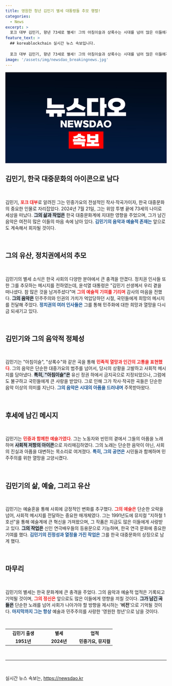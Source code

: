 ```yaml
---
title: 영원한 청년 김민기 별세 대통령들 추모 행렬!
categories:
  - News
excerpt: >
  포크 대부 김민기, 향년 73세로 별세! 그의 아침이슬과 상록수는 시대를 넘어 많은 이들에게 희망을 주었습니다. 전·현직 대통령들도 그의 예술혼에 깊은 애도를 표하며 그를 기억하고 있습니다.
feature_text: >
  ## koreablockchain 실시간 뉴스 속보입니다.

  포크 대부 김민기, 향년 73세로 별세! 그의 아침이슬과 상록수는 시대를 넘어 많은 이들에게 희망을 주었습니다. 전·현직 대통령들도 그의 예술혼에 깊은 애도를 표하며 그를 기억하고 있습니다.
image: '/assets/img/newsdao_breakingnews.jpg'
---
```


<p><img src="/assets/img/newsdao_breakingnews.jpg" alt="koreablockchain 속보" /></p>

<h2 data-ke-size="size26">김민기, 한국 대중문화의 아이콘으로 남다</h2>

<p data-ke-size="size16">&nbsp;</p>

<p>김민기, <b><span style="color: #ee2323;">포크 대부</span></b>로 알려진 그는 민중가요의 전설적인 작사·작곡가이자, 한국 대중문화의 중요한 인물로 자리잡았다. 2024년 7월 21일, 그는 위암 투병 끝에 73세의 나이로 세상을 떠났다. <b><span style="background-color: #21538527;">그의 삶과 작업은</span></b> 한국 대중문화계에 지대한 영향을 주었으며, 그가 남긴 음악은 여전히 많은 이들의 마음 속에 남아 있다. <b><span style="color: #1a5490;">김민기의 음악과 예술적 존재는</span></b> 앞으로도 계속해서 회자될 것이다.</p>

<p data-ke-size="size16">&nbsp;</p>

<h2 data-ke-size="size26">그의 유산, 정치권에서의 추모</h2>

<p data-ke-size="size16">&nbsp;</p>

<p>김민기의 별세 소식은 한국 사회의 다양한 분야에서 큰 충격을 안겼다. 정치권 인사들 또한 그를 추모하는 메시지를 전하였는데, 윤석열 대통령은 "김민기 선생께서 우리 곁을 떠나셨다. 참 많은 것을 남겨주셨다"며 <b><span style="color: #ee2323;">그의 예술적 기여를 기리며</span></b> 감사의 마음을 전했다. <b><span style="background-color: #21538527;">그의 음악은</span></b> 민주주의와 인권의 가치가 억압당하던 시절, 국민들에게 희망의 메시지를 전달해 주었다. <b><span style="color: #1a5490;">정치권의 여러 인사들은</span></b> 그를 통해 민주화에 대한 희망과 열망을 다시금 되새기고 있다.</p>

<p data-ke-size="size16">&nbsp;</p>

<h2 data-ke-size="size26">김민기와 그의 음악적 정체성</h2>

<p data-ke-size="size16">&nbsp;</p>

<p>김민기는 "아침이슬", "상록수"와 같은 곡을 통해 <b><span style="color: #ee2323;">민족적 열망과 인간의 고통을 표현했다</span></b>. 그의 음악은 단순한 대중가요의 범주를 넘어서, 당시의 상황을 고발하고 사회적 메시지를 담아냈다. <b><span style="background-color: #21538527;">특히, "아침이슬"은</span></b> 유신 정권 하에서 금지곡으로 지정되었으나, 그럼에도 불구하고 국민들에게 큰 사랑을 받았다. 그로 인해 그가 작사·작곡한 곡들은 단순한 음악 이상의 의미를 지닌다. <b><span style="color: #1a5490;">그의 음악은 시대의 아픔을 드러내며</span></b> 주목받아왔다.</p>

<p data-ke-size="size16">&nbsp;</p>

<h2 data-ke-size="size26">후세에 남긴 메시지</h2>

<p data-ke-size="size16">&nbsp;</p>

<p>김민기는 <b><span style="color: #ee2323;">민중과 함께한 예술가였다</span></b>. 그는 노동자와 빈민의 곁에서 그들의 아픔을 노래하며 <b><span style="background-color: #21538527;">사회적 저항의 아이콘</span></b>으로 자리매김하였다. 그의 노래는 단순한 음악이 아닌, 사회의 진실과 아픔을 대변하는 목소리로 여겨졌다. <b><span style="color: #1a5490;">특히, 그의 공연은</span></b> 시민들과 함께하며 민주주의를 위한 열망을 고양시켰다.</p>

<p data-ke-size="size16">&nbsp;</p>

<h2 data-ke-size="size26">김민기의 삶, 예술, 그리고 유산</h2>

<p data-ke-size="size16">&nbsp;</p>

<p>김민기는 예술혼을 통해 사회에 긍정적인 변화를 추구했다. <b><span style="color: #ee2323;">그의 예술은</span></b> 단순한 오락을 넘어, 사회적 메시지를 전달하는 중요한 매개체였다. 그는 1991년도에 뮤지컬 "지하철 1호선"을 통해 예술계에 큰 혁신을 가져왔으며, 그 작품은 지금도 많은 이들에게 사랑받고 있다. <b><span style="background-color: #21538527;">그의 작업은</span></b> 신인 연극배우들의 등용문으로 기능하며, 한국 연극 문화에 중요한 기여를 했다. <b><span style="color: #1a5490;">김민기의 진정성과 열정을 가진 작업은</span></b> 그를 한국 대중문화의 상징으로 남게 했다.</p>

<p data-ke-size="size16">&nbsp;</p>

<h2 data-ke-size="size26">마무리</h2>

<p data-ke-size="size16">&nbsp;</p>

<p>김민기의 별세는 한국 문화계에 큰 충격을 주었다. 그의 음악과 예술적 업적은 기록되고 기억될 것이며, <b><span style="color: #ee2323;">그의 정신은</span></b> 앞으로도 많은 이들에게 영향을 끼칠 것이다. <b><span style="background-color: #21538527;">그가 남긴 곡들은</span></b> 단순한 노래를 넘어 사회가 나아가야 할 방향을 제시하는 '<b>비전</b>'으로 기억될 것이다. <b><span style="color: #1a5490;">마지막까지 그는 항상</span></b> 예술과 민주주의를 사랑한 '영원한 청년'으로 남을 것이다.</p>

<p data-ke-size="size16">&nbsp;</p>

<table style="width: 100%; border-collapse: collapse; border: none;">
  <tr>
    <td style="text-align: center; width: 33.33%;"><b>김민기 출생</b></td>
    <td style="text-align: center; width: 33.33%;"><b>별세</b></td>
    <td style="text-align: center; width: 33.33%;"><b>업적</b></td>
  </tr>
  <tr>
    <td style="text-align: center; height: 17px;"><b>1951년</b></td>
    <td style="text-align: center; height: 17px;"><b>2024년</b></td>
    <td style="text-align: center; height: 17px;"><b>민중가요, 뮤지컬</b></td>
  </tr>
</table>

<p data-ke-size="size16">&nbsp;</p>

<hr />

<p data-ke-size="size16">&nbsp;</p>
실시간 뉴스 속보는, <a href="https://newsdao.kr" rel="dofollow">https://newsdao.kr</a>


